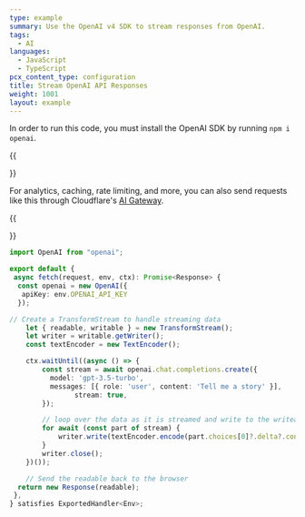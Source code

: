 ```yaml
---
type: example
summary: Use the OpenAI v4 SDK to stream responses from OpenAI.
tags:
  - AI
languages:
  - JavaScript
  - TypeScript
pcx_content_type: configuration
title: Stream OpenAI API Responses
weight: 1001
layout: example
---
```


In order to run this code, you must install the OpenAI SDK by running `npm i openai`.

{{<Aside type="note">}}

For analytics, caching, rate limiting, and more, you can also send requests like this through Cloudflare's [AI Gateway](/ai-gateway/providers/openai/).

{{</Aside>}}

```ts
import OpenAI from "openai";

export default {
 async fetch(request, env, ctx): Promise<Response> {
  const openai = new OpenAI({
   apiKey: env.OPENAI_API_KEY
  });

// Create a TransformStream to handle streaming data
    let { readable, writable } = new TransformStream();
    let writer = writable.getWriter();
    const textEncoder = new TextEncoder();

    ctx.waitUntil((async () => {
        const stream = await openai.chat.completions.create({
          model: 'gpt-3.5-turbo',
          messages: [{ role: 'user', content: 'Tell me a story' }],
                stream: true,
        });

        // loop over the data as it is streamed and write to the writeable
        for await (const part of stream) {
            writer.write(textEncoder.encode(part.choices[0]?.delta?.content || ''));
        }
        writer.close();
    })());

    // Send the readable back to the browser
  return new Response(readable);
 },
} satisfies ExportedHandler<Env>;
```